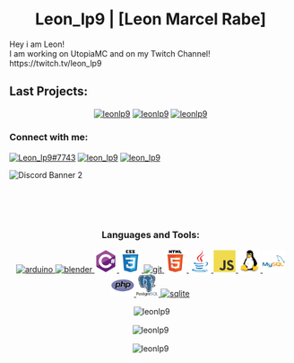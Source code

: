 <h1 align="center"> Leon_lp9 | [Leon Marcel Rabe] </h1>
Hey i am Leon! <br>
I am working on UtopiaMC and on my Twitch Channel!  https://twitch.tv/leon_lp9 

<br>
  
## Last Projects:

<p align="center">
   <a href="https://github.com/Leonlp9/TwitchTTS"><img align="center" src="https://github-readme-stats.vercel.app/api/pin/?username=leonlp9&repo=TwitchTTS&show_owner=true&bg_color=141418&border_color=1F1F25&text_color=BBBBC6" alt="leonlp9" /></a>
   <a href="https://github.com/Utopiamc/UtopiaFramework"><img align="center" src="https://github-readme-stats.vercel.app/api/pin/?username=Utopiamc&repo=UtopiaFramework&show_owner=true&bg_color=141418&border_color=1F1F25&text_color=BBBBC6" alt="leonlp9" /></a>
   <a href="https://github.com/Utopiamc/LobbyDropIn"><img align="center" src="https://github-readme-stats.vercel.app/api/pin/?username=Utopiamc&repo=LobbyDropIn&show_owner=true&bg_color=141418&border_color=1F1F25&text_color=BBBBC6" alt="leonlp9" /></a>
</p>


<h3 align="left">Connect with me:</h3>
<p align="left">
<a href="https://discord.gg/aStTgY4B7C" target="blank"><img align="center" src="https://raw.githubusercontent.com/rahuldkjain/github-profile-readme-generator/master/src/images/icons/Social/discord.svg" alt="Leon_lp9#7743" height="30" width="40" /></a>
<a href="https://twitch.tv/leon_lp9" target="blank"><img align="center" src="https://raw.githubusercontent.com/rahuldkjain/github-profile-readme-generator/master/src/images/icons/Social/twitch.svg" alt="leon_lp9" height="30" width="40" /></a>
<a href="https://www.youtube.com/channel/UCMXYILQ5PXsxzZEvakAN7lg" target="blank"><img align="center" src="https://raw.githubusercontent.com/rahuldkjain/github-profile-readme-generator/master/src/images/icons/Social/youtube.svg" alt="leon_lp9" height="30" width="40" /></a>
</p>

![Discord Banner 2](https://discordapp.com/api/guilds/746669192241086504/widget.png?style=banner2)

<br>

<br>

<br>

<h3 align="center">Languages and Tools:</h3>
<p align="center"> <a href="https://www.arduino.cc/" target="_blank" rel="noreferrer"> <img src="https://cdn.worldvectorlogo.com/logos/arduino-1.svg" alt="arduino" width="40" height="40"/> </a> <a href="https://www.blender.org/" target="_blank" rel="noreferrer"> <img src="https://download.blender.org/branding/community/blender_community_badge_white.svg" alt="blender" width="40" height="40"/> </a> <a href="https://www.w3schools.com/cs/" target="_blank" rel="noreferrer"> <img src="https://raw.githubusercontent.com/devicons/devicon/master/icons/csharp/csharp-original.svg" alt="csharp" width="40" height="40"/> </a> <a href="https://www.w3schools.com/css/" target="_blank" rel="noreferrer"> <img src="https://raw.githubusercontent.com/devicons/devicon/master/icons/css3/css3-original-wordmark.svg" alt="css3" width="40" height="40"/> </a> <a href="https://git-scm.com/" target="_blank" rel="noreferrer"> <img src="https://www.vectorlogo.zone/logos/git-scm/git-scm-icon.svg" alt="git" width="40" height="40"/> </a> <a href="https://www.w3.org/html/" target="_blank" rel="noreferrer"> <img src="https://raw.githubusercontent.com/devicons/devicon/master/icons/html5/html5-original-wordmark.svg" alt="html5" width="40" height="40"/> </a> <a href="https://www.java.com" target="_blank" rel="noreferrer"> <img src="https://raw.githubusercontent.com/devicons/devicon/master/icons/java/java-original.svg" alt="java" width="40" height="40"/> </a> <a href="https://developer.mozilla.org/en-US/docs/Web/JavaScript" target="_blank" rel="noreferrer"> <img src="https://raw.githubusercontent.com/devicons/devicon/master/icons/javascript/javascript-original.svg" alt="javascript" width="40" height="40"/> </a> <a href="https://www.linux.org/" target="_blank" rel="noreferrer"> <img src="https://raw.githubusercontent.com/devicons/devicon/master/icons/linux/linux-original.svg" alt="linux" width="40" height="40"/> </a> <a href="https://www.mysql.com/" target="_blank" rel="noreferrer"> <img src="https://raw.githubusercontent.com/devicons/devicon/master/icons/mysql/mysql-original-wordmark.svg" alt="mysql" width="40" height="40"/> </a> <a href="https://www.php.net" target="_blank" rel="noreferrer"> <img src="https://raw.githubusercontent.com/devicons/devicon/master/icons/php/php-original.svg" alt="php" width="40" height="40"/> </a> <a href="https://www.postgresql.org" target="_blank" rel="noreferrer"> <img src="https://raw.githubusercontent.com/devicons/devicon/master/icons/postgresql/postgresql-original-wordmark.svg" alt="postgresql" width="40" height="40"/> </a> <a href="https://www.sqlite.org/" target="_blank" rel="noreferrer"> <img src="https://www.vectorlogo.zone/logos/sqlite/sqlite-icon.svg" alt="sqlite" width="40" height="40"/> </a> </p>

<p align="center">&nbsp;<img align="center" src="https://github-readme-stats.vercel.app/api?username=leonlp9&show_icons=true&theme=dark&locale=en" alt="leonlp9" /></p>

<p align="center"><img align="center" src="https://github-readme-streak-stats.herokuapp.com/?user=leonlp9&theme=dark" alt="leonlp9" /></p>

<p align="center"><img align="center" src="https://github-readme-stats.vercel.app/api/top-langs/?username=leonlp9&layout=compact" alt="leonlp9" /></p> 

